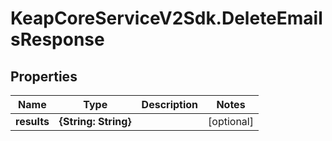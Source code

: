 # KeapCoreServiceV2Sdk.DeleteEmailsResponse

## Properties

Name | Type | Description | Notes
------------ | ------------- | ------------- | -------------
**results** | **{String: String}** |  | [optional] 


